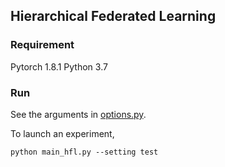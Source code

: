 ## Hierarchical Federated Learning

### Requirement 
Pytorch 1.8.1
Python 3.7

### Run
See the arguments in [options.py](utils/options.py).

To launch an experiment,  
```
python main_hfl.py --setting test
```
